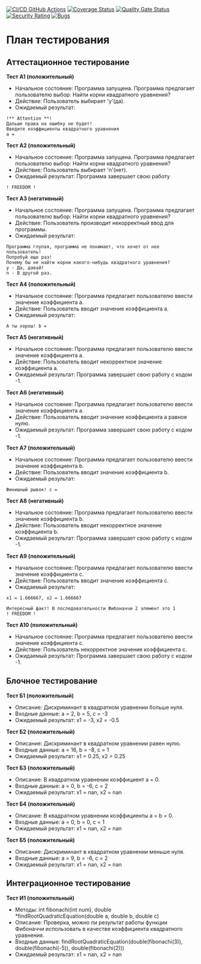 [![CI/CD GitHub Actions](https://github.com/Chifir31/testingLab1/actions/workflows/test-action.yml/badge.svg)](https://github.com/Chifir31/testingLab1/actions/workflows/test-action.yml)
[![Coverage Status](https://coveralls.io/repos/github/Chifir31/testingLab1/badge.svg?branch=main)](https://coveralls.io/github/Chifir31/testingLab1?branch=main)
[![Quality Gate Status](https://sonarcloud.io/api/project_badges/measure?project=Chifir31_testingLab1&metric=alert_status)](https://sonarcloud.io/summary/new_code?id=Chifir31_testingLab1)
[![Security Rating](https://sonarcloud.io/api/project_badges/measure?project=Chifir31_testingLab1&metric=security_rating)](https://sonarcloud.io/summary/new_code?id=Chifir31_testingLab1)
[![Bugs](https://sonarcloud.io/api/project_badges/measure?project=Chifir31_testingLab1&metric=bugs)](https://sonarcloud.io/summary/new_code?id=Chifir31_testingLab1)

# План тестирования
## Аттестационное тестирование
**Тест А1 (положительный)**
- Начальное состояние: Программа запущена. Программа предлагает пользователю выбор: Найти корни квадратного уравнения?
- Действие: Пользователь выбирает 'y'(да).
- Ожидаемый результат:
```
!** Attention **!
Дальше права на ошибку не будет!
Введите коэффициенты квадратного уравнения
a =
```

**Тест А2 (положительный)**
- Начальное состояние: Программа запущена. Программа предлагает пользователю выбор: Найти корни квадратного уравнения?
- Действие: Пользователь выбирает 'n'(нет).
- Ожидаемый результат: Программа завершает свою работу
```
! FREEDOM !
```

**Тест А3 (негативный)**
- Начальное состояние: Программа запущена. Программа предлагает пользователю выбор: Найти корни квадратного уравнения?
- Действие: Пользователь производит некорректный ввод для программы.
- Ожидаемый результат:
```
Программа глупая, программа не понимает, что хочет от нее пользователь!
Попробуй еще раз!
Почему бы не найти корни какого-нибудь квадратного уравнения?
y - Да, давай!
n - В другой раз.
```

**Тест А4 (положительный)**
- Начальное состояние: Программа предлагает пользователю ввести значение коэффициента a.
- Действие: Пользователь вводит значение коэффициента a.
- Ожидаемый результат:
```
А ты хорош! b =
```

**Тест А5 (негативный)**
- Начальное состояние: Программа предлагает пользователю ввести значение коэффициента a.
- Действие: Пользователь вводит некорректное значение коэффициента a.
- Ожидаемый результат: Программа завершает свою работу с кодом -1.

**Тест А6 (негативный)**
- Начальное состояние: Программа предлагает пользователю ввести значение коэффициента a.
- Действие: Пользователь вводит значение коэффициента a равное нулю.
- Ожидаемый результат: Программа завершает свою работу с кодом -1.

**Тест А7 (положительный)**
- Начальное состояние: Программа предлагает пользователю ввести значение коэффициента b.
- Действие: Пользователь вводит значение коэффициента b.
- Ожидаемый результат:
```
Финишный рывок! c =
```

**Тест А8 (негативный)**
- Начальное состояние: Программа предлагает пользователю ввести значение коэффициента b.
- Действие: Пользователь вводит некорректное значение коэффициента b.
- Ожидаемый результат: Программа завершает свою работу с кодом -1.
  
**Тест А9 (положительный)**
- Начальное состояние: Программа предлагает пользователю ввести значение коэффициента c.
- Действие: Пользователь вводит значение коэффициента c.
- Ожидаемый результат:
```
x1 = 1.666667, x2 = 1.666667

Интересный факт! В последовательности Фибоначчи 2 элемент это 1
! FREEDOM !

```

**Тест А10 (положительный)**
- Начальное состояние: Программа предлагает пользователю ввести значение коэффициента c.
- Действие: Пользователь некорректное значение коэффициента c.</li>
- Ожидаемый результат: Программа завершает свою работу с кодом -1.

## Блочное тестирование
**Тест Б1 (положительный)**
- Описание: Дискриминант в квадратном уравнении больше нуля.
- Входные данные: a = 2, b = 5, c = -3
- Ожидаемый результат: x1 = -3, x2 = -0.5

**Тест Б2 (положительный)**
- Описание: Дискриминант в квадратном уравнении равен нулю.
- Входные данные: a = 16, b = -8, c = 1
- Ожидаемый результат: x1 = 0.25, x2 = 0.25

**Тест Б3 (положительный)**
- Описание: В квадратном уравнении коэффициент a = 0.
- Входные данные: a = 0, b = -6, c = 2
- Ожидаемый результат: x1 = nan, x2 = nan

**Тест Б4 (положительный)**
- Описание: В квадратном уравнении коэффициенты a = b = 0.
- Входные данные: a = 0, b = 0, c = 1
- Ожидаемый результат: x1 = nan, x2 = nan

**Тест Б5 (положительный)**
- Описание: Дискриминант в квадратном уравнении меньше нуля.
- Входные данные: a = 9, b = -6, c = 2
- Ожидаемый результат: x1 = nan, x2 = nan



## Интеграционное тестирование
**Тест И1 (положительный)**
- Методы: int fibonachi(int num), double *findRootQuadraticEquation(double a, double b, double c)
- Описание: Проверка, можно ли результат работы функции Фибоначчи использовать в качестве коэффициента квадратного уравнения.
- Входные данные: findRootQuadraticEquation(double(fibonachi(3)), double(fibonachi(-5)), double(fibonachi(2)))
- Ожидаемый результат: x1 = nan, x2 = nan
